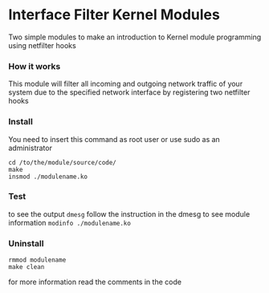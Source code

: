 # Interface Filter Kernel Modules

Two simple modules to make an introduction to Kernel module programming using netfilter hooks


### How it works
This module will filter all incoming and outgoing network traffic of your system due to the specified network interface by registering two netfilter hooks


### Install
You need to insert this command as root user or use sudo as an administrator
```
cd /to/the/module/source/code/
make
insmod ./modulename.ko
```

### Test
to see the output `dmesg`
follow the instruction in the dmesg
to see module information `modinfo ./modulename.ko`


### Uninstall
```
rmmod modulename
make clean
```

for more information read the comments in the code
